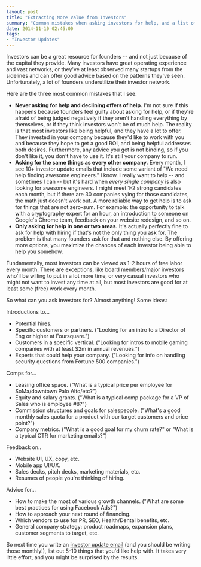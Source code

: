 ```yaml
---
layout: post
title: "Extracting More Value from Investors"
summary: "Common mistakes when asking investors for help, and a list of areas where you should consider asking for help."
date: 2014-11-10 02:46:00
tags:
- "Investor Updates"
---
```


Investors can be a great resource for founders -- and not just because of the capital they provide. Many investors have great operating experience and vast networks, or they've at least observed many startups from the sidelines and can offer good advice based on the patterns they've seen. Unfortunately, a lot of founders underutilize their investor network.

Here are the three most common mistakes that I see:

- **Never asking for help and declining offers of help.** I'm not sure if this happens because founders feel guilty about asking for help, or if they're afraid of being judged negatively if they aren't handling everything by themselves, or if they think investors won't be of much help. The reality is that most investors like being helpful, and they have a lot to offer. They invested in your company because they'd like to work with you and because they hope to get a good ROI, and being helpful addresses both desires. Furthermore, any advice you get is not binding, so if you don't like it, you don't have to use it. It's still your company to run.
- **Asking for the same things as every other company.** Every month, I see 10+ investor update emails that include some variant of "We need help finding awesome engineers." I know. I really want to help -- and sometimes I can -- but it's hard when _every single company_ is also looking for awesome engineers. I might meet 1-2 strong candidates each month, but if there are 30 companies vying for those candidates, the math just doesn't work out. A more reliable way to get help is to ask for things that are not zero-sum. For example: the opportunity to talk with a cryptography expert for an hour, an introduction to someone on Google's Chrome team, feedback on your website redesign, and so on.
- **Only asking for help in one or two areas.** It's actually perfectly fine to ask for help with hiring if that's not the only thing you ask for. The problem is that many founders ask for that and nothing else. By offering more options, you maximize the chances of each investor being able to help you somehow.

Fundamentally, most investors can be viewed as 1-2 hours of free labor every month. There are exceptions, like board members/major investors who'll be willing to put in a lot more time, or very casual investors who might not want to invest any time at all, but most investors are good for at least some (free) work every month.

So what can you ask investors for? Almost anything! Some ideas:

Introductions to...

- Potential hires.
- Specific customers or partners. ("Looking for an intro to a Director of Eng or higher at Foursquare.")
- Customers in a specific vertical. ("Looking for intros to mobile gaming companies with at least $2m in annual revenues.")
- Experts that could help your company. ("Looking for info on handling security questions from Fortune 500 companies.")

Comps for...

- Leasing office space. ("What is a typical price per employee for SoMa/downtown Palo Alto/etc?")
- Equity and salary grants. ("What is a typical comp package for a VP of Sales who is employee #8?")
- Commission structures and goals for salespeople. ("What's a good monthly sales quota for a product with our target customers and price point?")
- Company metrics. ("What is a good goal for my churn rate?" or "What is a typical CTR for marketing emails?")

Feedback on..

- Website UI, UX, copy, etc.
- Mobile app UI/UX.
- Sales decks, pitch decks, marketing materials, etc.
- Resumes of people you're thinking of hiring.

Advice for...

- How to make the most of various growth channels. ("What are some best practices for using Facebook Ads?")
- How to approach your next round of financing. 
- Which vendors to use for PR, SEO, Health/Dental benefits, etc.
- General company strategy: product roadmaps, expansion plans, customer segments to target, etc.

So next time you write an <a href="{{site.url}}/investor-update-email-template" target="_blank">investor update email</a> (and you should be writing those monthly!), list out 5-10 things that you'd like help with. It takes very little effort, and you might be surprised by the results.